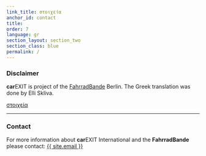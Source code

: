 ```yaml
---
link_title: στοιχεία
anchor_id: contact
title:
order: 7
language: gr
section_layout: section_two
section_class: blue
permalink: /
---
```


### Disclaimer
**car**EXIT is project of the [FahrradBande](http://mitradgelegenheit.org/) Berlin. The Greek translation was done by Elli Skliva.

[στοιχεία](/de/impressum.html)

***

### Contact
For more information about **car**EXIT International and the **FahrradBande** please contact:
<a href="mailto:{{ site.email }}">{{ site.email }}</a>
